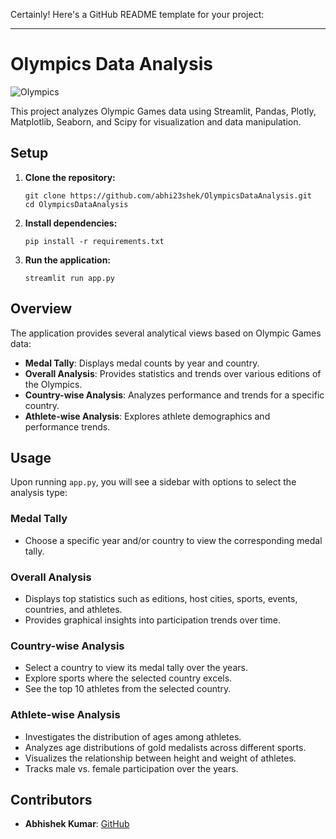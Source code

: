 Certainly! Here's a GitHub README template for your project:

---

# Olympics Data Analysis

![Olympics](https://qph.cf2.quoracdn.net/main-qimg-be47d9970e36f45335eb7ec604f8efb1)

This project analyzes Olympic Games data using Streamlit, Pandas, Plotly, Matplotlib, Seaborn, and Scipy for visualization and data manipulation.

## Setup

1. **Clone the repository:**
   ```
   git clone https://github.com/abhi23shek/OlympicsDataAnalysis.git
   cd OlympicsDataAnalysis
   ```

2. **Install dependencies:**
   ```
   pip install -r requirements.txt
   ```

3. **Run the application:**
   ```
   streamlit run app.py
   ```

## Overview

The application provides several analytical views based on Olympic Games data:

- **Medal Tally**: Displays medal counts by year and country.
- **Overall Analysis**: Provides statistics and trends over various editions of the Olympics.
- **Country-wise Analysis**: Analyzes performance and trends for a specific country.
- **Athlete-wise Analysis**: Explores athlete demographics and performance trends.

## Usage

Upon running `app.py`, you will see a sidebar with options to select the analysis type:

### Medal Tally

- Choose a specific year and/or country to view the corresponding medal tally.

### Overall Analysis

- Displays top statistics such as editions, host cities, sports, events, countries, and athletes.
- Provides graphical insights into participation trends over time.

### Country-wise Analysis

- Select a country to view its medal tally over the years.
- Explore sports where the selected country excels.
- See the top 10 athletes from the selected country.

### Athlete-wise Analysis

- Investigates the distribution of ages among athletes.
- Analyzes age distributions of gold medalists across different sports.
- Visualizes the relationship between height and weight of athletes.
- Tracks male vs. female participation over the years.

## Contributors

- **Abhishek Kumar**: [GitHub](https://github.com/abhi23shek)
